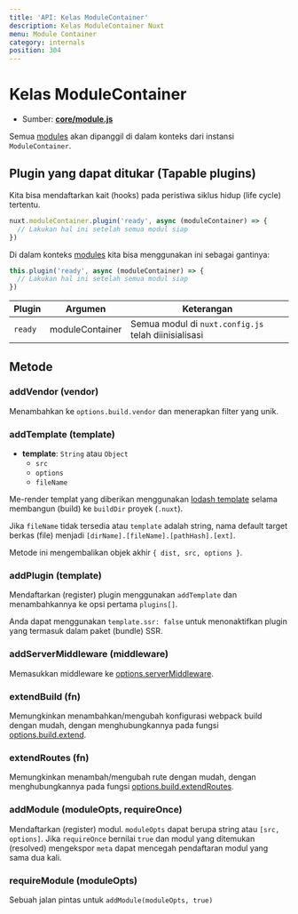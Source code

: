 ```yaml
---
title: 'API: Kelas ModuleContainer'
description: Kelas ModuleContainer Nuxt
menu: Module Container
category: internals
position: 304
---
```


# Kelas ModuleContainer

- Sumber: **[core/module.js](https://github.com/nuxt/nuxt.js/blob/dev/packages/core/src/module.js)**

Semua [modules](/guide/modules) akan dipanggil di dalam konteks dari instansi `ModuleContainer`.

## Plugin yang dapat ditukar (Tapable plugins)

Kita bisa mendaftarkan kait (hooks) pada peristiwa siklus hidup (life cycle) tertentu.

```js
nuxt.moduleContainer.plugin('ready', async (moduleContainer) => {
  // Lakukan hal ini setelah semua modul siap
})
```

Di dalam konteks [modules](/guide/modules) kita bisa menggunakan ini sebagai gantinya:

```js
this.plugin('ready', async (moduleContainer) => {
  // Lakukan hal ini setelah semua modul siap
})
```

Plugin | Argumen | Keterangan
--- | --- | ---
`ready` | moduleContainer | Semua modul di `nuxt.config.js` telah diinisialisasi

## Metode

### addVendor (vendor)

Menambahkan ke `options.build.vendor` dan menerapkan filter yang unik.

### addTemplate (template)

- **template**: `String` atau `Object`
    - `src`
    - `options`
    - `fileName`

Me-render templat yang diberikan menggunakan [lodash template](https://lodash.com/docs/4.17.4#template) selama membangun (build) ke `buildDir` proyek (`.nuxt`).

Jika `fileName` tidak tersedia atau `template` adalah string, nama default target berkas (file) menjadi `[dirName].[fileName].[pathHash].[ext]`.

Metode ini mengembalikan objek akhir `{ dist, src, options }`.

### addPlugin (template)

Mendaftarkan (register) plugin menggunakan `addTemplate` dan menambahkannya ke opsi pertama `plugins[]`.

Anda dapat menggunakan `template.ssr: false` untuk menonaktifkan plugin yang termasuk dalam paket (bundle) SSR.

### addServerMiddleware (middleware)

Memasukkan middleware ke [options.serverMiddleware](/api/configuration-servermiddleware).

### extendBuild (fn)

Memungkinkan menambahkan/mengubah konfigurasi webpack build dengan mudah, dengan menghubungkannya pada fungsi [options.build.extend](/api/configuration-build#extend).

### extendRoutes (fn)

Memungkinkan menambah/mengubah rute dengan mudah, dengan menghubungkannya pada fungsi [options.build.extendRoutes](/api/configuration-router#extendroutes).

### addModule (moduleOpts, requireOnce)

Mendaftarkan (register) modul. `moduleOpts` dapat berupa string atau `[src, options]`. Jika `requireOnce` bernilai `true` dan modul yang ditemukan (resolved) mengekspor `meta` dapat mencegah pendaftaran modul yang sama dua kali.

### requireModule (moduleOpts)

Sebuah jalan pintas untuk `addModule(moduleOpts, true)`

